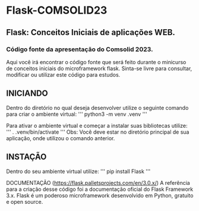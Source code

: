 # Flask-COMSOLID23

## Flask: Conceitos Iniciais de aplicações WEB.
### Código fonte da apresentação do Comsolid 2023. 

Aqui você irá encontrar o código fonte que será feito durante o minicurso de conceitos iniciais do microframework flask.
Sinta-se livre para consultar, modificar ou utilizar este código para estudos. 

## INICIANDO
Dentro do diretório no qual deseja desenvolver utilize o seguinte comando para criar o ambiente virtual:
'''
python3 -m venv .venv
'''

Para ativar o ambiente virtual e começar a instalar suas bibliotecas utilize:
'''
. .venv/bin/activate
'''
Obs: Você deve estar no diretório principal de sua aplicação, onde utilizou o comando anterior.

## INSTAÇÃO
Dentro do seu ambiente virtual utilize:
'''
pip install Flask
'''


DOCUMENTAÇÃO (https://flask.palletsprojects.com/en/3.0.x/)
A referência para a criação desse código foi a documentação oficial do Flask Framework 3.x.
Flask é um poderoso microframework desenvolvido em Python, gratuito e open source. 


